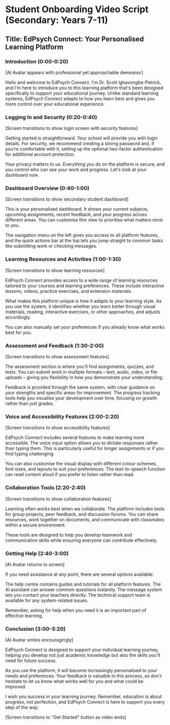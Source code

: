 # Student Onboarding Video Script (Secondary: Years 7-11)

## Title: EdPsych Connect: Your Personalised Learning Platform

### Introduction (0:00-0:20)
[AI Avatar appears with professional yet approachable demeanor]

Hello and welcome to EdPsych Connect. I'm Dr. Scott Ighavongbe-Patrick, and I'm here to introduce you to this learning platform that's been designed specifically to support your educational journey. Unlike standard learning systems, EdPsych Connect adapts to how you learn best and gives you more control over your educational experience.

### Logging In and Security (0:20-0:40)
[Screen transitions to show login screen with security features]

Getting started is straightforward. Your school will provide you with login details. For security, we recommend creating a strong password and, if you're comfortable with it, setting up the optional two-factor authentication for additional account protection.

Your privacy matters to us. Everything you do on the platform is secure, and you control who can see your work and progress. Let's look at your dashboard now.

### Dashboard Overview (0:40-1:00)
[Screen transitions to show secondary student dashboard]

This is your personalised dashboard. It shows your current subjects, upcoming assignments, recent feedback, and your progress across different areas. You can customise this view to prioritise what matters most to you.

The navigation menu on the left gives you access to all platform features, and the quick actions bar at the top lets you jump straight to common tasks like submitting work or checking messages.

### Learning Resources and Activities (1:00-1:30)
[Screen transitions to show learning resources]

EdPsych Connect provides access to a wide range of learning resources tailored to your courses and learning preferences. These include interactive lessons, videos, practice exercises, and extension materials.

What makes this platform unique is how it adapts to your learning style. As you use the system, it identifies whether you learn better through visual materials, reading, interactive exercises, or other approaches, and adjusts accordingly.

You can also manually set your preferences if you already know what works best for you.

### Assessment and Feedback (1:30-2:00)
[Screen transitions to show assessment features]

The assessment section is where you'll find assignments, quizzes, and tests. You can submit work in multiple formats – text, audio, video, or file uploads – giving you flexibility in how you demonstrate your understanding.

Feedback is provided through the same system, with clear guidance on your strengths and specific areas for improvement. The progress tracking tools help you visualise your development over time, focusing on growth rather than just grades.

### Voice and Accessibility Features (2:00-2:20)
[Screen transitions to show accessibility features]

EdPsych Connect includes several features to make learning more accessible. The voice input option allows you to dictate responses rather than typing them. This is particularly useful for longer assignments or if you find typing challenging.

You can also customise the visual display with different colour schemes, font sizes, and layouts to suit your preferences. The text-to-speech function can read content aloud if you prefer to listen rather than read.

### Collaboration Tools (2:20-2:40)
[Screen transitions to show collaboration features]

Learning often works best when we collaborate. The platform includes tools for group projects, peer feedback, and discussion forums. You can share resources, work together on documents, and communicate with classmates within a secure environment.

These tools are designed to help you develop teamwork and communication skills while ensuring everyone can contribute effectively.

### Getting Help (2:40-3:00)
[AI Avatar returns to screen]

If you need assistance at any point, there are several options available:

The help centre contains guides and tutorials for all platform features.
The AI assistant can answer common questions instantly.
The message system lets you contact your teachers directly.
The technical support team is available for any system-related issues.

Remember, asking for help when you need it is an important part of effective learning.

### Conclusion (3:00-3:20)
[AI Avatar smiles encouragingly]

EdPsych Connect is designed to support your individual learning journey, helping you develop not just academic knowledge but also the skills you'll need for future success.

As you use the platform, it will become increasingly personalised to your needs and preferences. Your feedback is valuable in this process, so don't hesitate to let us know what works well for you and what could be improved.

I wish you success in your learning journey. Remember, education is about progress, not perfection, and EdPsych Connect is here to support you every step of the way.

[Screen transitions to "Get Started" button as video ends]
